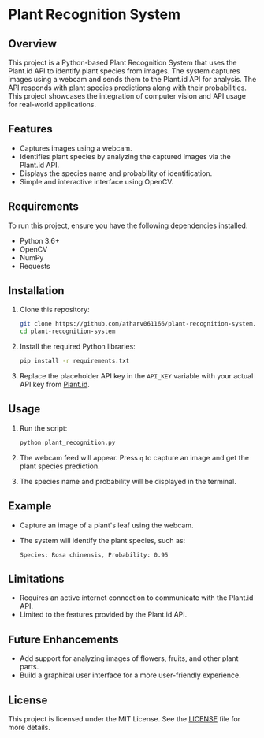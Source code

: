# Plant Recognition System

## Overview

This project is a Python-based Plant Recognition System that uses the Plant.id API to identify plant species from images. The system captures images using a webcam and sends them to the Plant.id API for analysis. The API responds with plant species predictions along with their probabilities. This project showcases the integration of computer vision and API usage for real-world applications.

## Features

- Captures images using a webcam.
- Identifies plant species by analyzing the captured images via the Plant.id API.
- Displays the species name and probability of identification.
- Simple and interactive interface using OpenCV.

## Requirements

To run this project, ensure you have the following dependencies installed:

- Python 3.6+
- OpenCV
- NumPy
- Requests

## Installation

1. Clone this repository:

   ```bash
   git clone https://github.com/atharv061166/plant-recognition-system.git
   cd plant-recognition-system
   ```

2. Install the required Python libraries:

   ```bash
   pip install -r requirements.txt
   ```

3. Replace the placeholder API key in the `API_KEY` variable with your actual API key from [Plant.id](https://web.plant.id/).

## Usage

1. Run the script:

   ```bash
   python plant_recognition.py
   ```

2. The webcam feed will appear. Press `q` to capture an image and get the plant species prediction.

3. The species name and probability will be displayed in the terminal.

## Example

- Capture an image of a plant's leaf using the webcam.
- The system will identify the plant species, such as:

  ```
  Species: Rosa chinensis, Probability: 0.95
  ```

## Limitations

- Requires an active internet connection to communicate with the Plant.id API.
- Limited to the features provided by the Plant.id API.

## Future Enhancements

- Add support for analyzing images of flowers, fruits, and other plant parts.
- Build a graphical user interface for a more user-friendly experience.

## License

This project is licensed under the MIT License. See the [LICENSE](LICENSE) file for more details.
